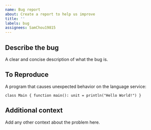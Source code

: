 ```yaml
---
name: Bug report
about: Create a report to help us improve
title: ''
labels: bug
assignees: SamChou19815
---
```


## Describe the bug

A clear and concise description of what the bug is.

## To Reproduce

A program that causes unexpected behavior on the language service:

```
class Main { function main(): unit = println("Hello World!") }
```

## Additional context

Add any other context about the problem here.
